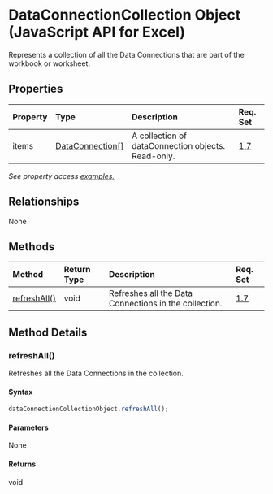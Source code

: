 # DataConnectionCollection Object (JavaScript API for Excel)

Represents a collection of all the Data Connections that are part of the workbook or worksheet.

## Properties

| Property	   | Type	|Description| Req. Set|
|:---------------|:--------|:----------|:----|
|items|[DataConnection[]](dataconnection.md)|A collection of dataConnection objects. Read-only.|[1.7](../requirement-sets/excel-api-requirement-sets.md)|

_See property access [examples.](#property-access-examples)_

## Relationships
None


## Methods

| Method		   | Return Type	|Description| Req. Set|
|:---------------|:--------|:----------|:----|
|[refreshAll()](#refreshall)|void|Refreshes all the Data Connections in the collection.|[1.7](../requirement-sets/excel-api-requirement-sets.md)|

## Method Details


### refreshAll()
Refreshes all the Data Connections in the collection.

#### Syntax
```js
dataConnectionCollectionObject.refreshAll();
```

#### Parameters
None

#### Returns
void
